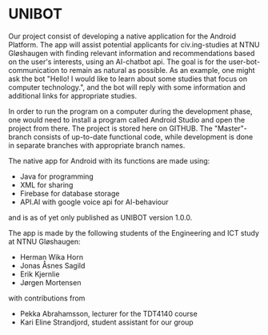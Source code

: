 # UNIBOT

Our project consist of developing a native application for the Android Platform. The app will assist potential applicants for civ.ing-studies at NTNU Gløshaugen with finding relevant information and recommendations based on the user's interests, using an AI-chatbot api. The goal is for the user-bot-communication to remain as natural as possible. As an example, one might ask the bot "Hello! I would like to learn about some studies that focus on computer technology.", and the bot will reply with some information and additional links for appropriate studies.

In order to run the program on a computer during the development phase, one would need to install a program called Android Studio and open the project from there. The project is stored here on GITHUB. The "Master"-branch consists of up-to-date functional code, while development is done in separate branches with appropriate branch names.

The native app for Android with its functions are made using:
- Java for programming
- XML for sharing
- Firebase for database storage
- API.AI with google voice api for AI-behaviour

and is as of yet only published as UNIBOT version 1.0.0.

The app is made by the following students of the Engineering and ICT study at NTNU Gløshaugen:
- Herman Wika Horn
- Jonas Åsnes Sagild
- Erik Kjernlie
- Jørgen Mortensen

with contributions from
- Pekka Abrahamsson, lecturer for the TDT4140 course
- Kari Eline Strandjord, student assistant for our group
